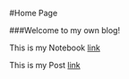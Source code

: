 #Home Page

###Welcome to my own blog!

This is my Notebook
[link](www.github.com)

This is my Post
[link](www.github.com)